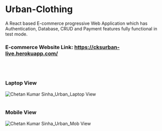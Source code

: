 # Urban-Clothing
A React based  E-commerce progressive Web Application which has Authentication, Database, CRUD and  Payment features fully functional in test mode.

### E-commerce Website Link: https://cksurban-live.herokuapp.com/
<br />
<br />

### Laptop View

![Chetan Kumar Sinha_Urban_Laptop View](https://user-images.githubusercontent.com/83967941/147882395-a3e413b7-354e-435e-be47-41b8a9dd4053.gif)
<br />
<br />

### Mobile View

![Chetan Kumar Sinha_Urban_Mob View](https://user-images.githubusercontent.com/83967941/147882397-c8eaf23a-6c01-4a3d-a223-f291bbf4754e.gif)

